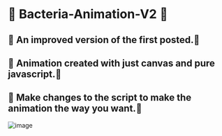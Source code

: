 # 🧫 Bacteria-Animation-V2 🧫
## 🧫 An improved version of the first posted.🧫
## 🧫 Animation created with just canvas and pure javascript.🧫
## 🧫 Make changes to the script to make the animation the way you want.🧫
![image](https://user-images.githubusercontent.com/94203956/183912564-ff86654c-e560-4e38-8bc3-8c81b9f80505.png)
